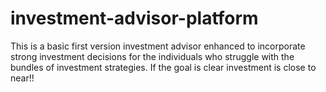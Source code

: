 # investment-advisor-platform
This is a basic  first version investment advisor enhanced to incorporate strong investment decisions for the individuals who struggle with the bundles of investment strategies. If the goal is clear investment is close to near!!
